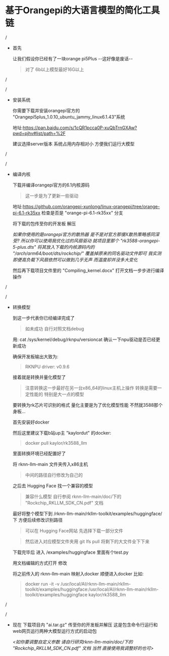 # 基于Orangepi的大语言模型的简化工具链

/

* 首先

  让我们假设你已经有了一块orange pi5Plus --这好像是废话--
  >对了 6b以上模型最好16G以上
  
/

/

* 安装系统

  你需要下载并安装orangepi官方的 "Orangepi5plus_1.0.10_ubuntu_jammy_linux6.1.43"系统

  地址:https://pan.baidu.com/s/1cQR1pcca0P-xuQbTrnGXAw?pwd=pjhv#list/path=%2F

  建议选择server版本 系统占用内存相对小 方便我们运行大模型

/

/

* 编译内核
 
  下载并编译orangepi官方的6.1内核源码
  >这一步是为了更新一些驱动

  地址:https://github.com/orangepi-xunlong/linux-orangepi/tree/orange-pi-6.1-rk35xx
  检查是否是 "orange-pi-6.1-rk35xx" 分支

  将下载的包传至你的开发板 解压 

  *如果你使用的是orangepi官方的散热器 是不是对官方那傻X散热策略感同深受?*
  *所以你可以使用我优化过的风扇驱动 就项目里那个 "rk3588-orangepi-5-plus.dts" 
  将其放入下载的内核源码内的 "/arch/arm64/boot/dts/rockchip/" 覆盖掉原来的同名驱动文件即可
  我实测即便高负载下风扇依然可以做到几乎无声 而温度却并没多大变化*

  然后再下载项目文件里的 "Compiling_kernel.docx" 打开文档一步步进行编译操作

/

/

* 转换模型

  到这一步代表你已经编译完成了
  >如未成功 自行对照文档debug

  用: cat /sys/kernel/debug/rknpu/versioncat 确认一下npu驱动是否已经更新成功

  确保开发板输出大致为:
  >RKNPU driver: v0.9.6

  接着就是转换并量化模型了
  >注意转换这一步最好在另一台x86_64的linux主机上操作 转换是需要一定性能的 特别是大一点的模型

  要转换为rk芯片可识别的格式 量化主要是为了优化模型性能 不然就3588那个身板...

  首先安装好docker

  然后这里建议下载b站up主 "kaylordut" 的docker:

  >docker pull kaylor/rk3588_llm

  里面转换环境已经配置好了

  将 rknn-llm-main 文件夹传入x86主机
  
  >中间的路径自行修改为自己的

  之后去 Hugging Face 找一个兼容的模型
  >兼容什么模型 自行参阅 rknn-llm-main/doc/下的 "Rockchip_RKLLM_SDK_CN.pdf" 文档

  最好将整个模型下到 /rknn-llm-main/rkllm-toolkit/examples/huggingface/ 下 方便后续修改识别路径
  >可以在 Hugging Face网站 先选择下载一部分文件

  >然后进入对应模型文件夹用 git lfs pull 将剩下的大文件全下下来

  下载完毕后 进入 /examples/huggingface 里面有个test.py

  用文档编辑的方式打开 修改

  将之前传入的 rknn-llm-main 映射入docker 顺便进入docker 比如:
  >docker run -it -v  /usr/local/AI/rknn-llm-main/rkllm-toolkit/examples/huggingface:/usr/local/AI/rknn-llm-main/rkllm-toolkit/examples/huggingface  kaylor/rk3588_llm
  
/

/

* 现在 下载项目内 "ai.tar.gz" 传至你的开发板并解压 这是包含命令行运行和web网页运行两种大模型运行方式的启动包

  *<如你要调整自定义参数 请自行研究rknn-llm-main/doc/下的 "Rockchip_RKLLM_SDK_CN.pdf" 文档 当然 直接使用我调整好的也可>*



